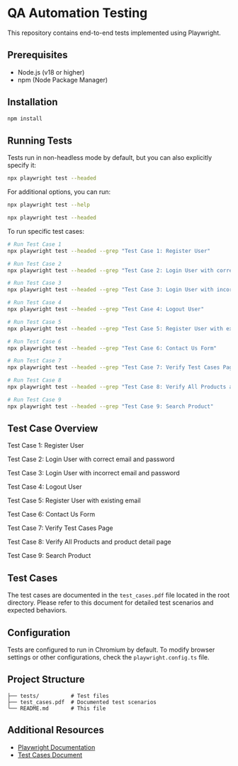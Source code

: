 # QA Automation Testing

This repository contains end-to-end tests implemented using Playwright.

## Prerequisites

- Node.js (v18 or higher)
- npm (Node Package Manager)

## Installation

```bash
npm install
```

## Running Tests

Tests run in non-headless mode by default, but you can also explicitly specify it:

```bash
npx playwright test --headed
```

For additional options, you can run:

```bash
npx playwright test --help
```

```bash
npx playwright test --headed
```

To run specific test cases:

```bash
# Run Test Case 1
npx playwright test --headed --grep "Test Case 1: Register User"

# Run Test Case 2
npx playwright test --headed --grep "Test Case 2: Login User with correct email and password"

# Run Test Case 3
npx playwright test --headed --grep "Test Case 3: Login User with incorrect email and password"

# Run Test Case 4
npx playwright test --headed --grep "Test Case 4: Logout User"

# Run Test Case 5
npx playwright test --headed --grep "Test Case 5: Register User with existing email"

# Run Test Case 6
npx playwright test --headed --grep "Test Case 6: Contact Us Form"

# Run Test Case 7
npx playwright test --headed --grep "Test Case 7: Verify Test Cases Page"

# Run Test Case 8
npx playwright test --headed --grep "Test Case 8: Verify All Products and product detail page"

# Run Test Case 9
npx playwright test --headed --grep "Test Case 9: Search Product"
```

## Test Case Overview

Test Case 1: Register User

Test Case 2: Login User with correct email and password

Test Case 3: Login User with incorrect email and password

Test Case 4: Logout User

Test Case 5: Register User with existing email

Test Case 6: Contact Us Form

Test Case 7: Verify Test Cases Page

Test Case 8: Verify All Products and product detail page

Test Case 9: Search Product

## Test Cases

The test cases are documented in the `test_cases.pdf` file located in the root directory. Please refer to this document for detailed test scenarios and expected behaviors.

## Configuration

Tests are configured to run in Chromium by default. To modify browser settings or other configurations, check the `playwright.config.ts` file.

## Project Structure

```
├── tests/          # Test files
├── test_cases.pdf  # Documented test scenarios
└── README.md       # This file
```

## Additional Resources

- [Playwright Documentation](https://playwright.dev/docs/intro)
- [Test Cases Document](./test_cases.pdf)
